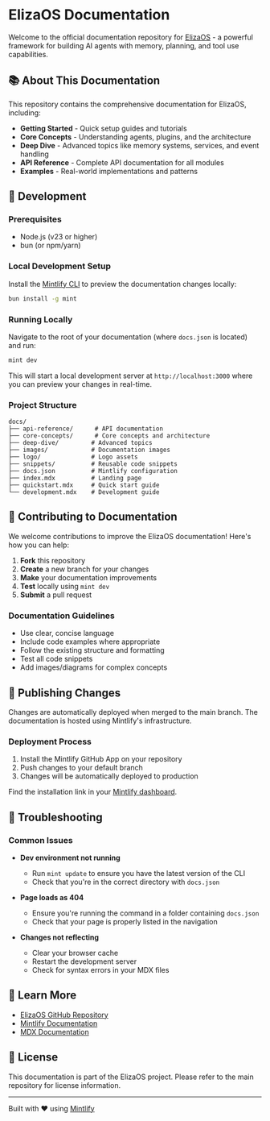 # ElizaOS Documentation

Welcome to the official documentation repository for [ElizaOS](https://github.com/elizaos/elizaos) - a powerful framework for building AI agents with memory, planning, and tool use capabilities.

## 📚 About This Documentation

This repository contains the comprehensive documentation for ElizaOS, including:

- **Getting Started** - Quick setup guides and tutorials
- **Core Concepts** - Understanding agents, plugins, and the architecture
- **Deep Dive** - Advanced topics like memory systems, services, and event handling
- **API Reference** - Complete API documentation for all modules
- **Examples** - Real-world implementations and patterns

## 🚀 Development

### Prerequisites

- Node.js (v23 or higher)
- bun (or npm/yarn)

### Local Development Setup

Install the [Mintlify CLI](https://www.npmjs.com/package/mint) to preview the documentation changes locally:

```bash
bun install -g mint
```

### Running Locally

Navigate to the root of your documentation (where `docs.json` is located) and run:

```bash
mint dev
```

This will start a local development server at `http://localhost:3000` where you can preview your changes in real-time.

### Project Structure

```
docs/
├── api-reference/      # API documentation
├── core-concepts/      # Core concepts and architecture
├── deep-dive/         # Advanced topics
├── images/            # Documentation images
├── logo/              # Logo assets
├── snippets/          # Reusable code snippets
├── docs.json          # Mintlify configuration
├── index.mdx          # Landing page
├── quickstart.mdx     # Quick start guide
└── development.mdx    # Development guide
```

## 📝 Contributing to Documentation

We welcome contributions to improve the ElizaOS documentation! Here's how you can help:

1. **Fork** this repository
2. **Create** a new branch for your changes
3. **Make** your documentation improvements
4. **Test** locally using `mint dev`
5. **Submit** a pull request

### Documentation Guidelines

- Use clear, concise language
- Include code examples where appropriate
- Follow the existing structure and formatting
- Test all code snippets
- Add images/diagrams for complex concepts

## 🚢 Publishing Changes

Changes are automatically deployed when merged to the main branch. The documentation is hosted using Mintlify's infrastructure.

### Deployment Process

1. Install the Mintlify GitHub App on your repository
2. Push changes to your default branch
3. Changes will be automatically deployed to production

Find the installation link in your [Mintlify dashboard](https://dashboard.mintlify.com).

## 🔧 Troubleshooting

### Common Issues

- **Dev environment not running**
  - Run `mint update` to ensure you have the latest version of the CLI
  - Check that you're in the correct directory with `docs.json`

- **Page loads as 404**
  - Ensure you're running the command in a folder containing `docs.json`
  - Check that your page is properly listed in the navigation

- **Changes not reflecting**
  - Clear your browser cache
  - Restart the development server
  - Check for syntax errors in your MDX files

## 📖 Learn More

- [ElizaOS GitHub Repository](https://github.com/elizaos/elizaos)
- [Mintlify Documentation](https://mintlify.com/docs)
- [MDX Documentation](https://mdxjs.com/)

## 📄 License

This documentation is part of the ElizaOS project. Please refer to the main repository for license information.

---

Built with ❤️ using [Mintlify](https://mintlify.com)
